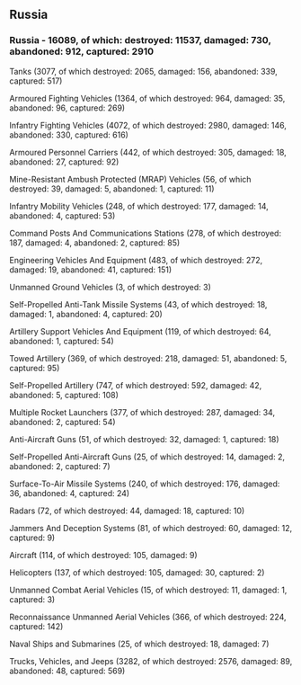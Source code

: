 
 
 ## Russia
 
 ### Russia - 16089, of which: destroyed: 11537, damaged: 730, abandoned: 912, captured: 2910

 

 

 Tanks (3077, of which destroyed: 2065, damaged: 156, abandoned: 339, captured: 517)

 Armoured Fighting Vehicles (1364, of which destroyed: 964, damaged: 35, abandoned: 96, captured: 269)

 Infantry Fighting Vehicles (4072, of which destroyed: 2980, damaged: 146, abandoned: 330, captured: 616)

 Armoured Personnel Carriers (442, of which destroyed: 305, damaged: 18, abandoned: 27, captured: 92)

 Mine-Resistant Ambush Protected (MRAP) Vehicles (56, of which destroyed: 39, damaged: 5, abandoned: 1, captured: 11)

 Infantry Mobility Vehicles (248, of which destroyed: 177, damaged: 14, abandoned: 4, captured: 53)

 Command Posts And Communications Stations (278, of which destroyed: 187, damaged: 4, abandoned: 2, captured: 85)

 Engineering Vehicles And Equipment (483, of which destroyed: 272, damaged: 19, abandoned: 41, captured: 151)

 Unmanned Ground Vehicles (3, of which destroyed: 3)

 Self-Propelled Anti-Tank Missile Systems (43, of which destroyed: 18, damaged: 1, abandoned: 4, captured: 20)

 Artillery Support Vehicles And Equipment (119, of which destroyed: 64, abandoned: 1, captured: 54)

 Towed Artillery (369, of which destroyed: 218, damaged: 51, abandoned: 5, captured: 95)

 Self-Propelled Artillery (747, of which destroyed: 592, damaged: 42, abandoned: 5, captured: 108)

 Multiple Rocket Launchers (377, of which destroyed: 287, damaged: 34, abandoned: 2, captured: 54)

 Anti-Aircraft Guns (51, of which destroyed: 32, damaged: 1, captured: 18)

 Self-Propelled Anti-Aircraft Guns (25, of which destroyed: 14, damaged: 2, abandoned: 2, captured: 7)

 Surface-To-Air Missile Systems (240, of which destroyed: 176, damaged: 36, abandoned: 4, captured: 24)

 Radars (72, of which destroyed: 44, damaged: 18, captured: 10)

 Jammers And Deception Systems (81, of which destroyed: 60, damaged: 12, captured: 9)

 Aircraft (114, of which destroyed: 105, damaged: 9)

 Helicopters (137, of which destroyed: 105, damaged: 30, captured: 2)

 Unmanned Combat Aerial Vehicles (15, of which destroyed: 11, damaged: 1, captured: 3)

 Reconnaissance Unmanned Aerial Vehicles (366, of which destroyed: 224, captured: 142)

 Naval Ships and Submarines (25, of which destroyed: 18, damaged: 7)

 Trucks, Vehicles, and Jeeps (3282, of which destroyed: 2576, damaged: 89, abandoned: 48, captured: 569)

